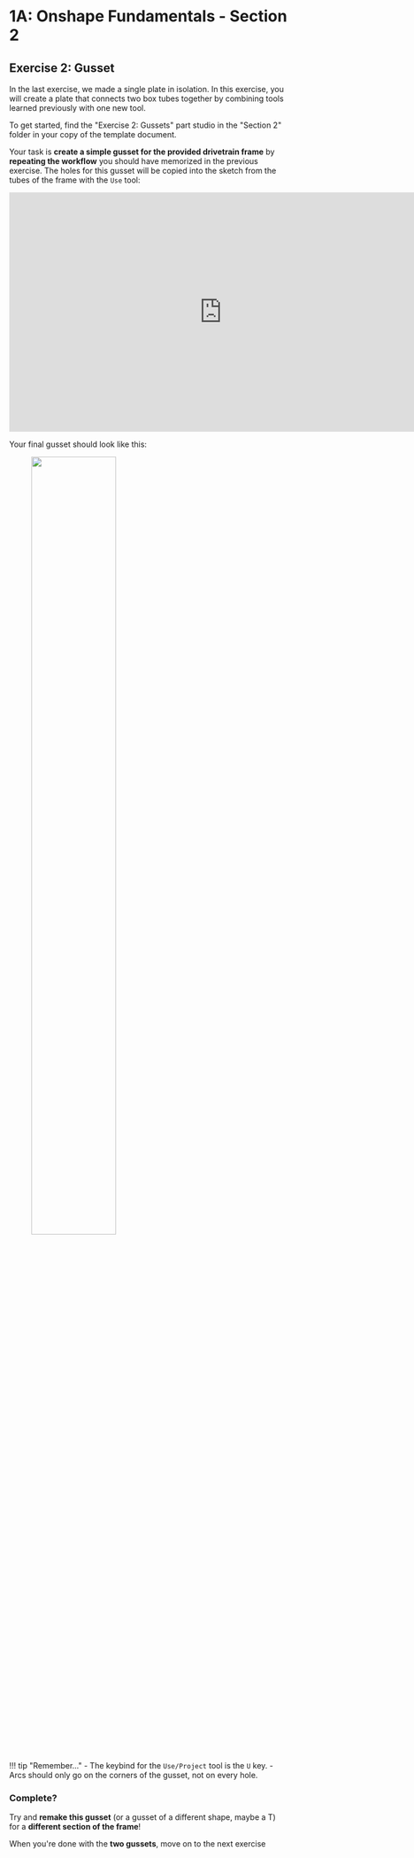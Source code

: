 # 1A: Onshape Fundamentals - Section 2
## Exercise 2: Gusset

In the last exercise, we made a single plate in isolation. In this exercise, you will create a plate that connects two box tubes together by combining tools learned previously with one new tool.

To get started, find the "Exercise 2: Gussets" part studio in the "Section 2" folder in your copy of the template document. 

Your task is **create a simple gusset for the provided drivetrain frame** by **repeating the workflow** you should have memorized in the previous exercise. The holes for this gusset will be copied into the sketch from the tubes of the frame with the `Use` tool: 

<center markdown>
<iframe src="https://www.youtube.com/embed/aS1xknADBaE" width="768" height="432" frameborder="0" allowfullscreen></iframe>
</center>

Your final gusset should look like this:

<figure>
  <img src="/img/learning-course/stage1a/plate-gusset-example.webp" style="width:60%">
</figure>

!!! tip "Remember..."
    - The keybind for the `Use/Project` tool is the `U` key.
    - Arcs should only go on the corners of the gusset, not on every hole.

### Complete?
Try and **remake this gusset** (or a gusset of a different shape, maybe a T) for a **different section of the frame**!

When you're done with the **two gussets**, move on to the next exercise

<br>
